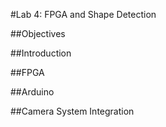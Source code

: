 #Lab 4: FPGA and Shape Detection

##Objectives


##Introduction


##FPGA


##Arduino


##Camera System Integration


